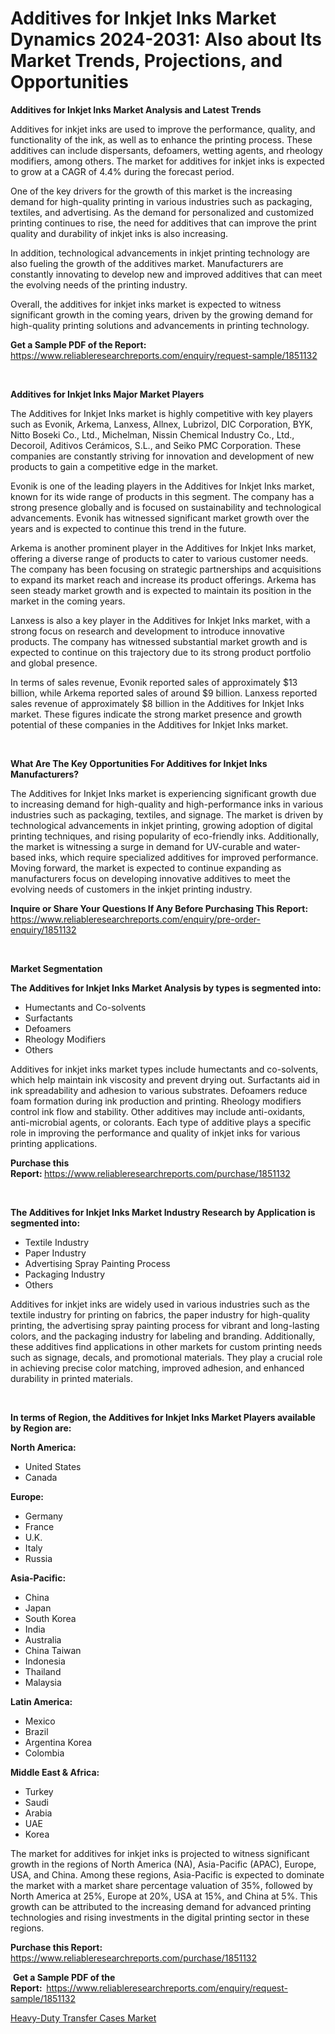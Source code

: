 <p><h1>Additives for Inkjet Inks Market Dynamics 2024-2031: Also about Its Market Trends, Projections, and Opportunities</h1></p><p><strong>Additives for Inkjet Inks Market Analysis and Latest Trends</strong></p>
<p><p>Additives for inkjet inks are used to improve the performance, quality, and functionality of the ink, as well as to enhance the printing process. These additives can include dispersants, defoamers, wetting agents, and rheology modifiers, among others. The market for additives for inkjet inks is expected to grow at a CAGR of 4.4% during the forecast period.</p><p>One of the key drivers for the growth of this market is the increasing demand for high-quality printing in various industries such as packaging, textiles, and advertising. As the demand for personalized and customized printing continues to rise, the need for additives that can improve the print quality and durability of inkjet inks is also increasing.</p><p>In addition, technological advancements in inkjet printing technology are also fueling the growth of the additives market. Manufacturers are constantly innovating to develop new and improved additives that can meet the evolving needs of the printing industry.</p><p>Overall, the additives for inkjet inks market is expected to witness significant growth in the coming years, driven by the growing demand for high-quality printing solutions and advancements in printing technology.</p></p>
<p><strong>Get a Sample PDF of the Report:&nbsp;</strong> <a href="https://www.reliableresearchreports.com/enquiry/request-sample/1851132">https://www.reliableresearchreports.com/enquiry/request-sample/1851132</a></p>
<p>&nbsp;</p>
<p><strong>Additives for Inkjet Inks Major Market Players</strong></p>
<p><p>The Additives for Inkjet Inks market is highly competitive with key players such as Evonik, Arkema, Lanxess, Allnex, Lubrizol, DIC Corporation, BYK, Nitto Boseki Co., Ltd., Michelman, Nissin Chemical Industry Co., Ltd., Decoroil, Aditivos Cerámicos, S.L., and Seiko PMC Corporation. These companies are constantly striving for innovation and development of new products to gain a competitive edge in the market.</p><p>Evonik is one of the leading players in the Additives for Inkjet Inks market, known for its wide range of products in this segment. The company has a strong presence globally and is focused on sustainability and technological advancements. Evonik has witnessed significant market growth over the years and is expected to continue this trend in the future.</p><p>Arkema is another prominent player in the Additives for Inkjet Inks market, offering a diverse range of products to cater to various customer needs. The company has been focusing on strategic partnerships and acquisitions to expand its market reach and increase its product offerings. Arkema has seen steady market growth and is expected to maintain its position in the market in the coming years.</p><p>Lanxess is also a key player in the Additives for Inkjet Inks market, with a strong focus on research and development to introduce innovative products. The company has witnessed substantial market growth and is expected to continue on this trajectory due to its strong product portfolio and global presence.</p><p>In terms of sales revenue, Evonik reported sales of approximately $13 billion, while Arkema reported sales of around $9 billion. Lanxess reported sales revenue of approximately $8 billion in the Additives for Inkjet Inks market. These figures indicate the strong market presence and growth potential of these companies in the Additives for Inkjet Inks market.</p></p>
<p>&nbsp;</p>
<p><strong>What Are The Key Opportunities For Additives for Inkjet Inks Manufacturers?</strong></p>
<p><p>The Additives for Inkjet Inks market is experiencing significant growth due to increasing demand for high-quality and high-performance inks in various industries such as packaging, textiles, and signage. The market is driven by technological advancements in inkjet printing, growing adoption of digital printing techniques, and rising popularity of eco-friendly inks. Additionally, the market is witnessing a surge in demand for UV-curable and water-based inks, which require specialized additives for improved performance. Moving forward, the market is expected to continue expanding as manufacturers focus on developing innovative additives to meet the evolving needs of customers in the inkjet printing industry.</p></p>
<p><strong>Inquire or Share Your Questions If Any Before Purchasing This Report:</strong> <a href="https://www.reliableresearchreports.com/enquiry/pre-order-enquiry/1851132">https://www.reliableresearchreports.com/enquiry/pre-order-enquiry/1851132</a></p>
<p>&nbsp;</p>
<p><strong>Market Segmentation</strong></p>
<p><strong>The Additives for Inkjet Inks Market Analysis by types is segmented into:</strong></p>
<p><ul><li>Humectants and Co-solvents</li><li>Surfactants</li><li>Defoamers</li><li>Rheology Modifiers</li><li>Others</li></ul></p>
<p><p>Additives for inkjet inks market types include humectants and co-solvents, which help maintain ink viscosity and prevent drying out. Surfactants aid in ink spreadability and adhesion to various substrates. Defoamers reduce foam formation during ink production and printing. Rheology modifiers control ink flow and stability. Other additives may include anti-oxidants, anti-microbial agents, or colorants. Each type of additive plays a specific role in improving the performance and quality of inkjet inks for various printing applications.</p></p>
<p><strong>Purchase this Report:&nbsp;</strong><a href="https://www.reliableresearchreports.com/purchase/1851132">https://www.reliableresearchreports.com/purchase/1851132</a></p>
<p>&nbsp;</p>
<p><strong>The Additives for Inkjet Inks Market Industry Research by Application is segmented into:</strong></p>
<p><ul><li>Textile Industry</li><li>Paper Industry</li><li>Advertising Spray Painting Process</li><li>Packaging Industry</li><li>Others</li></ul></p>
<p><p>Additives for inkjet inks are widely used in various industries such as the textile industry for printing on fabrics, the paper industry for high-quality printing, the advertising spray painting process for vibrant and long-lasting colors, and the packaging industry for labeling and branding. Additionally, these additives find applications in other markets for custom printing needs such as signage, decals, and promotional materials. They play a crucial role in achieving precise color matching, improved adhesion, and enhanced durability in printed materials.</p></p>
<p>&nbsp;</p>
<p><strong>In terms of Region, the Additives for Inkjet Inks Market Players available by Region are:</strong></p>
<p>
    <p> <strong> North America: </strong>
        <ul>
            <li>United States</li>
            <li>Canada</li>
        </ul>
        </p> 
    <p> <strong> Europe: </strong>
        <ul>
            <li>Germany</li>
            <li>France</li>
            <li>U.K.</li>
            <li>Italy</li>
            <li>Russia</li>
        </ul>
        </p> 
    <p> <strong> Asia-Pacific: </strong>
        <ul>
            <li>China</li>
            <li>Japan</li>
            <li>South Korea</li>
            <li>India</li>
            <li>Australia</li>
            <li>China Taiwan</li>
            <li>Indonesia</li>
            <li>Thailand</li>
            <li>Malaysia</li>
        </ul>
        </p> 
    <p> <strong> Latin America: </strong>
        <ul>
            <li>Mexico</li>
            <li>Brazil</li>
            <li>Argentina Korea</li>
            <li>Colombia</li>
        </ul>
        </p> 
    <p> <strong> Middle East & Africa: </strong>
        <ul>
            <li>Turkey</li>
            <li>Saudi</li>
            <li>Arabia</li>
            <li>UAE</li>
            <li>Korea</li>
        </ul>
    </p>
    </p>
<p><p>The market for additives for inkjet inks is projected to witness significant growth in the regions of North America (NA), Asia-Pacific (APAC), Europe, USA, and China. Among these regions, Asia-Pacific is expected to dominate the market with a market share percentage valuation of 35%, followed by North America at 25%, Europe at 20%, USA at 15%, and China at 5%. This growth can be attributed to the increasing demand for advanced printing technologies and rising investments in the digital printing sector in these regions.</p></p>
<p><strong>Purchase this Report: </strong><a href="https://www.reliableresearchreports.com/purchase/1851132">https://www.reliableresearchreports.com/purchase/1851132</a></p>
<p>&nbsp;<strong>Get a Sample PDF of the Report:&nbsp;&nbsp;</strong><a href="https://www.reliableresearchreports.com/enquiry/request-sample/1851132">https://www.reliableresearchreports.com/enquiry/request-sample/1851132</a></p>
<p><strong></strong></p>
<p><p><a href="https://github.com/provorikovar/Market-Research-Report-List-3/blob/main/heavy-duty-transfer-cases-market.md">Heavy-Duty Transfer Cases Market</a></p></p>